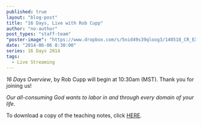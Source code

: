 ```yaml
---
published: true
layout: "blog-post"
title: "16 Days, Live with Rob Cupp"
author: "no-author"
post_types: "staff-team"
"poster-image": "https://www.dropbox.com/s/5nid49s39qloog3/140518_CR_EXPERIENCE_0527.jpg"
date: "2014-06-06 8:30:00"
series: 16 Days 2014
tags: 
  - Live Streaming
---
```


*16 Days Overview*, by Rob Cupp will begin at 10:30am (MST).  Thank you for joining us!

*Our all-consuming God wants to labor in and through every domain of your life.*

To download a copy of the teaching notes, click <a href="https://www.dropbox.com/s/p0kfflt3556xhx4/Rob%20Cupp%20-%2016%20Days%20Overview.pdf" target="_blank">HERE</a>.